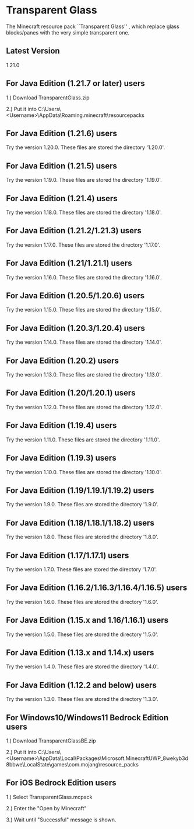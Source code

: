 # Transparent Glass
The Minecraft resource pack ``Transparent Glass'' , which replace glass blocks/panes with the very simple transparent one.

## Latest Version
1.21.0

## For Java Edition (1.21.7 or later) users
1.) Download TransparentGlass.zip

2.) Put it into C:\Users\\\<Username\>\AppData\Roaming\.minecraft\resourcepacks

## For Java Edition (1.21.6) users
Try the version 1.20.0. These files are stored the directory '1.20.0'.

## For Java Edition (1.21.5) users
Try the version 1.19.0. These files are stored the directory '1.19.0'.

## For Java Edition (1.21.4) users
Try the version 1.18.0. These files are stored the directory '1.18.0'.

## For Java Edition (1.21.2/1.21.3) users
Try the version 1.17.0. These files are stored the directory '1.17.0'.

## For Java Edition (1.21/1.21.1) users
Try the version 1.16.0. These files are stored the directory '1.16.0'.

## For Java Edition (1.20.5/1.20.6) users
Try the version 1.15.0. These files are stored the directory '1.15.0'.

## For Java Edition (1.20.3/1.20.4) users
Try the version 1.14.0. These files are stored the directory '1.14.0'.

## For Java Edition (1.20.2) users
Try the version 1.13.0. These files are stored the directory '1.13.0'.

## For Java Edition (1.20/1.20.1) users
Try the version 1.12.0. These files are stored the directory '1.12.0'.

## For Java Edition (1.19.4) users
Try the version 1.11.0. These files are stored the directory '1.11.0'.

## For Java Edition (1.19.3) users
Try the version 1.10.0. These files are stored the directory '1.10.0'.

## For Java Edition (1.19/1.19.1/1.19.2) users
Try the version 1.9.0. These files are stored the directory '1.9.0'.

## For Java Edition (1.18/1.18.1/1.18.2) users
Try the version 1.8.0. These files are stored the directory '1.8.0'.

## For Java Edition (1.17/1.17.1) users
Try the version 1.7.0. These files are stored the directory '1.7.0'.

## For Java Edition (1.16.2/1.16.3/1.16.4/1.16.5) users
Try the version 1.6.0. These files are stored the directory '1.6.0'.

## For Java Edition (1.15.x and 1.16/1.16.1) users
Try the version 1.5.0. These files are stored the directory '1.5.0'.

## For Java Edition (1.13.x and 1.14.x) users
Try the version 1.4.0. These files are stored the directory '1.4.0'.

## For Java Edition (1.12.2 and below) users
Try the version 1.3.0. These files are stored the directory '1.3.0'.

## For Windows10/Windows11 Bedrock Edition users
1.) Download TransparentGlassBE.zip

2.) Put it into C:\Users\\\<Username\>\AppData\Local\Packages\Microsoft.MinecraftUWP_8wekyb3d8bbwe\LocalState\games\com.mojang\resource_packs

## For iOS Bedrock Edition users
1.) Select TransparentGlass.mcpack

2.) Enter the "Open by Minecraft"

3.) Wait until "Successful" message is shown.
